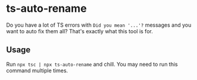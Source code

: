 # ts-auto-rename
Do you have a lot of TS errors with `Did you mean '...'?` messages and you want to auto fix them all? That's exactly what this tool is for.

## Usage
Run `npx tsc | npx ts-auto-rename` and chill. You may need to run this command multiple times.
